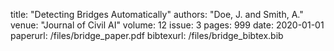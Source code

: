title: "Detecting Bridges Automatically"
authors: "Doe, J. and Smith, A."
venue: "Journal of Civil AI"
volume: 12
issue: 3
pages: 999
date: 2020-01-01
paperurl: /files/bridge_paper.pdf
bibtexurl: /files/bridge_bibtex.bib
